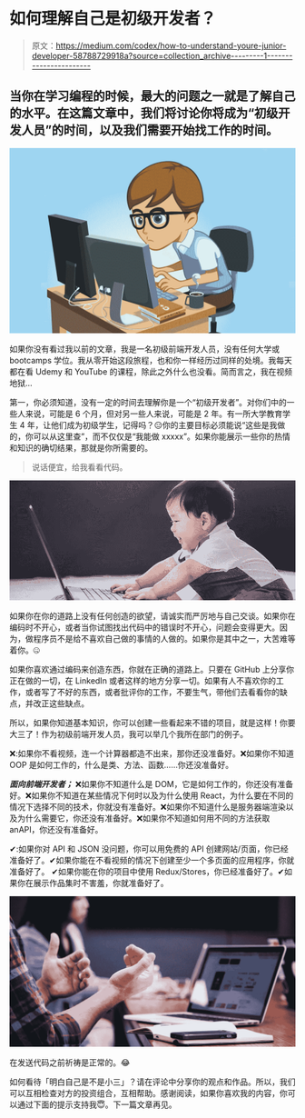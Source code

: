 # 如何理解自己是初级开发者？

> 原文：<https://medium.com/codex/how-to-understand-youre-junior-developer-58788729918a?source=collection_archive---------1----------------------->

## 当你在学习编程的时候，最大的问题之一就是了解自己的水平。在这篇文章中，我们将讨论你将成为“初级开发人员”的时间，以及我们需要开始找工作的时间。

![](img/8d3cbedaa2a31c0b21b7f69659b5153d.png)

如果你没有看过我以前的文章，我是一名初级前端开发人员，没有任何大学或 bootcamps 学位。我从零开始这段旅程，也和你一样经历过同样的处境。我每天都在看 Udemy 和 YouTube 的课程，除此之外什么也没看。简而言之，我在视频地狱…

第一，你必须知道，没有一定的时间去理解你是一个“初级开发者”。对你们中的一些人来说，可能是 6 个月，但对另一些人来说，可能是 2 年。有一所大学教育学生 4 年，让他们成为初级学生，记得吗？😑你的主要目标必须能说“这些是我做的，你可以从这里查”，而不仅仅是“我能做 xxxxx”。如果你能展示一些你的热情和知识的确切结果，那就是你所需要的。

> 说话便宜，给我看看代码。

![](img/e39a80b2c6d4d1f4bb6cb3f394497a4f.png)

如果你在你的道路上没有任何创造的欲望，请诚实而严厉地与自己交谈。如果你在编码时不开心，或者当你试图找出代码中的错误时不开心，问题会变得更大。因为，做程序员不是给不喜欢自己做的事情的人做的。如果你是其中之一，大苦难等着你。🤐

如果你喜欢通过编码来创造东西，你就在正确的道路上。只要在 GitHub 上分享你正在做的一切，在 LinkedIn 或者这样的地方分享一切。如果有人不喜欢你的工作，或者写了不好的东西，或者批评你的工作，不要生气，带他们去看看你的缺点，并改正这些缺点。

所以，如果你知道基本知识，你可以创建一些看起来不错的项目，就是这样！你要大三了！作为初级前端开发人员，我可以举几个我所在部门的例子。

❌:如果你不看视频，连一个计算器都造不出来，那你还没准备好。❌如果你不知道 OOP 是如何工作的，什么是类、方法、函数……你还没准备好。

***面向前端开发者；***
❌如果你不知道什么是 DOM，它是如何工作的，你还没有准备好。❌如果你不知道在某些情况下何时以及为什么使用 React，为什么要在不同的情况下选择不同的技术，你就没有准备好。❌如果你不知道什么是服务器端渲染以及为什么需要它，你还没有准备好。❌如果你不知道如何用不同的方法获取 anAPI，你还没有准备好。

✔:如果你对 API 和 JSON 没问题，你可以用免费的 API 创建网站/页面，你已经准备好了。✔如果你能在不看视频的情况下创建至少一个多页面的应用程序，你就准备好了。
✔如果你能在你的项目中使用 Redux/Stores，你已经准备好了。✔如果你在展示作品集时不害羞，你就准备好了。

![](img/32d7816e131a8a5c875cac1d4469166b.png)

在发送代码之前祈祷是正常的。😂

如何看待「明白自己是不是小三」？请在评论中分享你的观点和作品。所以，我们可以互相检查对方的投资组合，互相帮助。感谢阅读，如果你喜欢我的内容，你可以通过下面的提示支持我😇。下一篇文章再见。